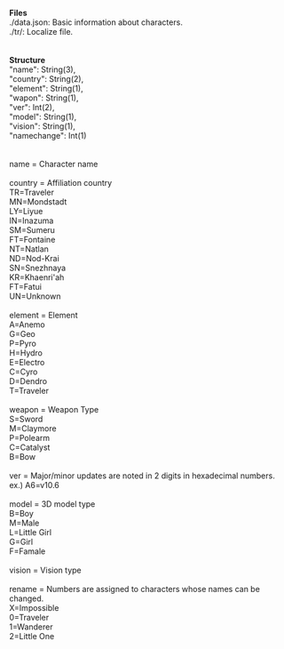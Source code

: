 **Files**<br>
./data.json: Basic information about characters.<br>
./tr/: Localize file.<br>
<br>
<br>
**Structure**<br>
"name": String(3),<br>
"country": String(2),<br>
"element": String(1),<br>
"wapon": String(1),<br>
"ver": Int(2),<br>
"model": String(1),<br>
"vision": String(1),<br>
"namechange": Int(1)<br>
<br>
<br>
name = Character name<br>
<br>
country = Affiliation country<br>
  TR=Traveler<br>
  MN=Mondstadt<br>
  LY=Liyue<br>
  IN=Inazuma<br>
  SM=Sumeru<br>
  FT=Fontaine<br>
  NT=Natlan<br>
  ND=Nod-Krai<br>
  SN=Snezhnaya<br>
  KR=Khaenri'ah<br>
  FT=Fatui<br>
  UN=Unknown<br>
<br>
element = Element<br>
  A=Anemo<br>
  G=Geo<br>
  P=Pyro<br>
  H=Hydro<br>
  E=Electro<br>
  C=Cyro<br>
  D=Dendro<br>
  T=Traveler<br>
  <br>
weapon = Weapon Type<br>
  S=Sword<br>
  M=Claymore<br>
  P=Polearm<br>
  C=Catalyst<br>
  B=Bow<br>
  <br>
ver = Major/minor updates are noted in 2 digits in hexadecimal numbers.<br>
  ex.) A6=v10.6<br>
  <br>
model = 3D model type<br>
  B=Boy<br>
  M=Male<br>
  L=Little Girl<br>
  G=Girl<br>
  F=Famale<br>
<br>
vision = Vision type<br>
<br>
rename = Numbers are assigned to characters whose names can be changed.<br>
  X=Impossible<br>
  0=Traveler<br>
  1=Wanderer<br>
  2=Little One
